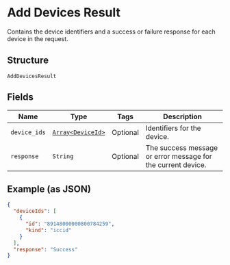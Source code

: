 
# Add Devices Result

Contains the device identifiers and a success or failure response for each device in the request.

## Structure

`AddDevicesResult`

## Fields

| Name | Type | Tags | Description |
|  --- | --- | --- | --- |
| `device_ids` | [`Array<DeviceId>`](../../doc/models/device-id.md) | Optional | Identifiers for the device. |
| `response` | `String` | Optional | The success message or error message for the current device. |

## Example (as JSON)

```json
{
  "deviceIds": [
    {
      "id": "89148000000800784259",
      "kind": "iccid"
    }
  ],
  "response": "Success"
}
```

